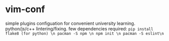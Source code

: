 # vim-conf
simple plugins configuation for convenient university learning. python/js/c++ lintering/fixing. few dependencies required:
`pip install flake8 (for python) \n
pacman -S npm \n
npm init \n
pacman -S eslint\n
`

